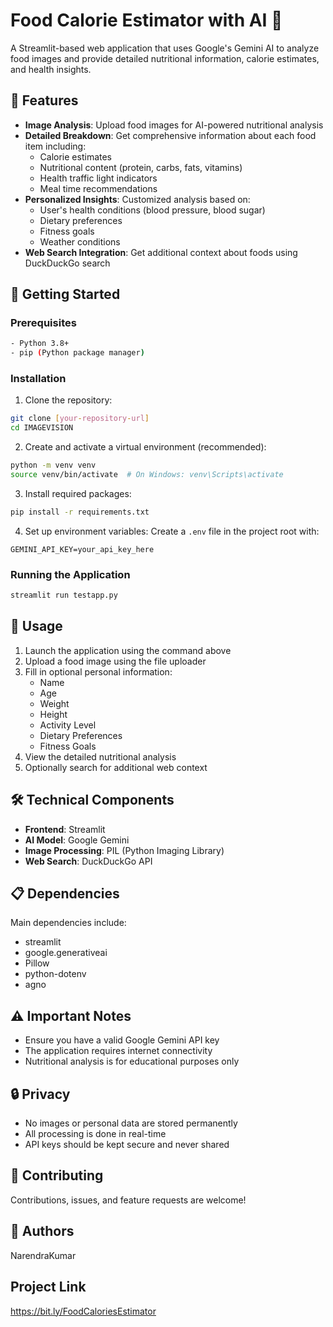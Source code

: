 # Food Calorie Estimator with AI 🥗

A Streamlit-based web application that uses Google's Gemini AI to analyze food images and provide detailed nutritional information, calorie estimates, and health insights.

## 🌟 Features

- **Image Analysis**: Upload food images for AI-powered nutritional analysis
- **Detailed Breakdown**: Get comprehensive information about each food item including:
  - Calorie estimates
  - Nutritional content (protein, carbs, fats, vitamins)
  - Health traffic light indicators
  - Meal time recommendations
- **Personalized Insights**: Customized analysis based on:
  - User's health conditions (blood pressure, blood sugar)
  - Dietary preferences
  - Fitness goals
  - Weather conditions
- **Web Search Integration**: Get additional context about foods using DuckDuckGo search


## 🚀 Getting Started

### Prerequisites

```bash
- Python 3.8+
- pip (Python package manager)
```

### Installation

1. Clone the repository:
```bash
git clone [your-repository-url]
cd IMAGEVISION
```

2. Create and activate a virtual environment (recommended):
```bash
python -m venv venv
source venv/bin/activate  # On Windows: venv\Scripts\activate
```

3. Install required packages:
```bash
pip install -r requirements.txt
```

4. Set up environment variables:
Create a `.env` file in the project root with:
```
GEMINI_API_KEY=your_api_key_here
```

### Running the Application

```bash
streamlit run testapp.py
```

## 📝 Usage

1. Launch the application using the command above
2. Upload a food image using the file uploader
3. Fill in optional personal information:
   - Name
   - Age
   - Weight
   - Height
   - Activity Level
   - Dietary Preferences
   - Fitness Goals
4. View the detailed nutritional analysis
5. Optionally search for additional web context

## 🛠️ Technical Components

- **Frontend**: Streamlit
- **AI Model**: Google Gemini
- **Image Processing**: PIL (Python Imaging Library)
- **Web Search**: DuckDuckGo API


## 📋 Dependencies

Main dependencies include:
- streamlit
- google.generativeai
- Pillow
- python-dotenv
- agno


## ⚠️ Important Notes

- Ensure you have a valid Google Gemini API key
- The application requires internet connectivity
- Nutritional analysis is for educational purposes only

## 🔒 Privacy

- No images or personal data are stored permanently
- All processing is done in real-time
- API keys should be kept secure and never shared



## 🤝 Contributing

Contributions, issues, and feature requests are welcome!

## 👥 Authors

NarendraKumar

## Project Link
https://bit.ly/FoodCaloriesEstimator

